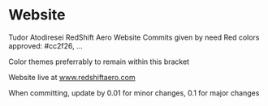 # Website
Tudor Atodiresei
RedShift Aero Website
Commits given by need
Red colors approved: #cc2f26, ...

Color themes preferrably to remain within this bracket

Website live at www.redshiftaero.com

When committing, update by 0.01 for minor changes, 0.1 for major changes
